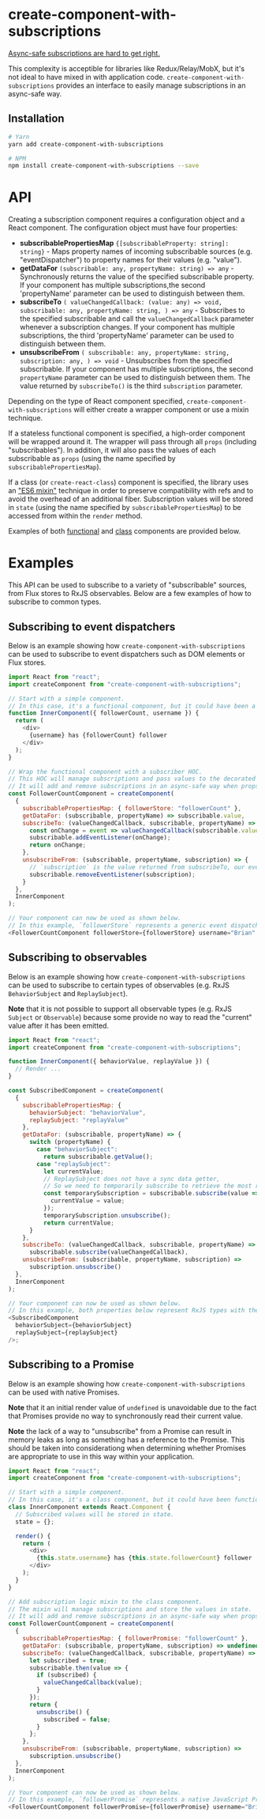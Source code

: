 # create-component-with-subscriptions

[Async-safe subscriptions are hard to get right.](https://gist.github.com/bvaughn/d569177d70b50b58bff69c3c4a5353f3)

This complexity is acceptible for libraries like Redux/Relay/MobX, but it's not ideal to have mixed in with application code. `create-component-with-subscriptions` provides an interface to easily manage subscriptions in an async-safe way.

## Installation

```sh
# Yarn
yarn add create-component-with-subscriptions

# NPM
npm install create-component-with-subscriptions --save
```

# API

Creating a subscription component requires a configuration object and a React component. The configuration object must have four properties:
* **subscribablePropertiesMap** `{[subscribableProperty: string]: string}` - Maps property names of incoming subscribable sources (e.g. "eventDispatcher") to property names for their values (e.g. "value").
* **getDataFor** `(subscribable: any, propertyName: string) => any` - Synchronously returns the value of the specified subscribable property. If your component has multiple subscriptions,the second 'propertyName' parameter can be used to distinguish between them.
* **subscribeTo** `(
    valueChangedCallback: (value: any) => void,
    subscribable: any,
    propertyName: string,
  ) => any` - Subscribes to the specified subscribable and call the `valueChangedCallback` parameter whenever a subscription changes. If your component has multiple subscriptions, the third 'propertyName' parameter can be used to distinguish between them.
* **unsubscribeFrom** `(
    subscribable: any,
    propertyName: string,
    subscription: any,
  ) => void` - Unsubscribes from the specified subscribable.  If your component has multiple subscriptions, the second `propertyName` parameter can be used to distinguish between them. The value returned by `subscribeTo()` is the third `subscription` parameter.

Depending on the type of React component specified, `create-component-with-subscriptions` will either create a wrapper component or use a mixin technique.

If a stateless functional component is specified, a high-order component will be wrapped around it. The wrapper will pass through all `props` (including "subscribables"). In addition, it will also pass the values of each subscribable as `props` (using the name specified by `subscribablePropertiesMap`).

If a class (or `create-react-class`) component is specified, the library uses an ["ES6 mixin"](https://gist.github.com/sebmarkbage/fac0830dbb13ccbff596) technique in order to preserve compatibility with refs and to avoid the overhead of an additional fiber. Subscription values will be stored in `state` (using the name specified by `subscribablePropertiesMap`) to be accessed from within the `render` method.

Examples of both [functional](#subscribing-to-event-dispatchers) and [class](#subscribing-to-a-promise) components are provided below.

# Examples

This API can be used to subscribe to a variety of "subscribable" sources, from Flux stores to RxJS observables. Below are a few examples of how to subscribe to common types.

## Subscribing to event dispatchers

Below is an example showing how `create-component-with-subscriptions` can be used to subscribe to event dispatchers such as DOM elements or Flux stores.

```js
import React from "react";
import createComponent from "create-component-with-subscriptions";

// Start with a simple component.
// In this case, it's a functional component, but it could have been a class.
function InnerComponent({ followerCount, username }) {
  return (
    <div>
      {username} has {followerCount} follower
    </div>
  );
}

// Wrap the functional component with a subscriber HOC.
// This HOC will manage subscriptions and pass values to the decorated component.
// It will add and remove subscriptions in an async-safe way when props change.
const FollowerCountComponent = createComponent(
  {
    subscribablePropertiesMap: { followerStore: "followerCount" },
    getDataFor: (subscribable, propertyName) => subscribable.value,
    subscribeTo: (valueChangedCallback, subscribable, propertyName) => {
      const onChange = event => valueChangedCallback(subscribable.value);
      subscribable.addEventListener(onChange);
      return onChange;
    },
    unsubscribeFrom: (subscribable, propertyName, subscription) => {
      // `subscription` is the value returned from subscribeTo, our event handler.
      subscribable.removeEventListener(subscription);
    }
  },
  InnerComponent
);

// Your component can now be used as shown below.
// In this example, `followerStore` represents a generic event dispatcher.
<FollowerCountComponent followerStore={followerStore} username="Brian" />;
```

## Subscribing to observables

Below is an example showing how `create-component-with-subscriptions` can be used to subscribe to certain types of observables (e.g. RxJS `BehaviorSubject` and `ReplaySubject`).

**Note** that it is not possible to support all observable types (e.g. RxJS `Subject` or `Observable`) because some provide no way to read the "current" value after it has been emitted.

```js
import React from "react";
import createComponent from "create-component-with-subscriptions";

function InnerComponent({ behaviorValue, replayValue }) {
  // Render ...
}

const SubscribedComponent = createComponent(
  {
    subscribablePropertiesMap: {
      behaviorSubject: "behaviorValue",
      replaySubject: "replayValue"
    },
    getDataFor: (subscribable, propertyName) => {
      switch (propertyName) {
        case "behaviorSubject":
          return subscribable.getValue();
        case "replaySubject":
          let currentValue;
          // ReplaySubject does not have a sync data getter,
          // So we need to temporarily subscribe to retrieve the most recent value.
          const temporarySubscription = subscribable.subscribe(value => {
            currentValue = value;
          });
          temporarySubscription.unsubscribe();
          return currentValue;
      }
    },
    subscribeTo: (valueChangedCallback, subscribable, propertyName) =>
      subscribable.subscribe(valueChangedCallback),
    unsubscribeFrom: (subscribable, propertyName, subscription) =>
      subscription.unsubscribe()
  },
  InnerComponent
);

// Your component can now be used as shown below.
// In this example, both properties below represent RxJS types with the same name.
<SubscribedComponent
  behaviorSubject={behaviorSubject}
  replaySubject={replaySubject}
/>;
```

## Subscribing to a Promise

Below is an example showing how `create-component-with-subscriptions` can be used with native Promises.

**Note** that it an initial render value of `undefined` is unavoidable due to the fact that Promises provide no way to synchronously read their current value.

**Note** the lack of a way to "unsubscribe" from a Promise can result in memory leaks as long as something has a reference to the Promise. This should be taken into considerationg when determining whether Promises are appropriate to use in this way within your application.

```js
import React from "react";
import createComponent from "create-component-with-subscriptions";

// Start with a simple component.
// In this case, it's a class component, but it could have been functional.
class InnerComponent extends React.Component {
  // Subscribed values will be stored in state.
  state = {};

  render() {
    return (
      <div>
        {this.state.username} has {this.state.followerCount} follower
      </div>
    );
  }
}

// Add subscription logic mixin to the class component.
// The mixin will manage subscriptions and store the values in state.
// It will add and remove subscriptions in an async-safe way when props change.
const FollowerCountComponent = createComponent(
  {
    subscribablePropertiesMap: { followerPromise: "followerCount" },
    getDataFor: (subscribable, propertyName, subscription) => undefined,
    subscribeTo: (valueChangedCallback, subscribable, propertyName) => {
      let subscribed = true;
      subscribable.then(value => {
        if (subscribed) {
          valueChangedCallback(value);
        }
      });
      return {
        unsubscribe() {
          subscribed = false;
        }
      };
    },
    unsubscribeFrom: (subscribable, propertyName, subscription) =>
      subscription.unsubscribe()
  },
  InnerComponent
);

// Your component can now be used as shown below.
// In this example, `followerPromise` represents a native JavaScript Promise.
<FollowerCountComponent followerPromise={followerPromise} username="Brian" />;
```